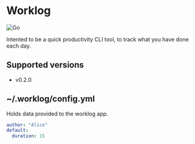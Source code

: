 # Worklog

![Go](https://github.com/PossibleLlama/worklog/workflows/Go/badge.svg)

Intented to be a quick productivity CLI tool, to track what you
have done each day.

## Supported versions

- v0.2.0

## ~/.worklog/config.yml

Holds data provided to the worklog app.

``` yml
author: "Alice"
default:
  duration: 15
```
